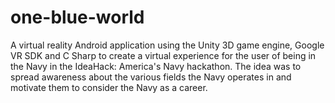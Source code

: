 # one-blue-world
A virtual reality Android application using the Unity 3D game engine, Google VR SDK and C Sharp to create a virtual experience for the user of being in the Navy in the IdeaHack: America's Navy hackathon. The idea was to spread awareness about the various fields the Navy operates in and motivate them to consider the Navy as a career.
